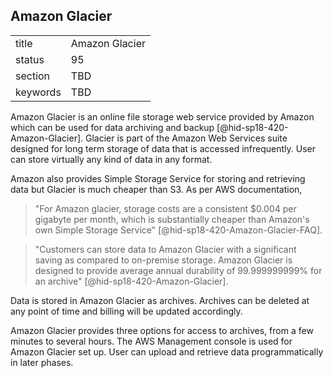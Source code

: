 ## Amazon Glacier


|          |                |
| -------- | -------------- |
| title    | Amazon Glacier |
| status   | 95             |
| section  | TBD            |
| keywords | TBD            |




Amazon Glacier is an online file storage web service provided by Amazon
which can be used for data archiving and
backup [@hid-sp18-420-Amazon-Glacier]. Glacier is part of the Amazon Web
Services suite designed for long term storage of data that is accessed
infrequently. User can store virtually any kind of data in any format.

Amazon also provides Simple Storage Service for storing and retrieving
data but Glacier is much cheaper than S3. As per AWS documentation,


> "For Amazon glacier, storage costs are a consistent \$0.004 per
> gigabyte per month, which is substantially cheaper than Amazon's own
> Simple Storage Service" [@hid-sp18-420-Amazon-Glacier-FAQ].



> "Customers can store data to Amazon Glacier with a significant
> saving as compared to on-premise storage. Amazon Glacier is designed
> to provide average annual durability of 99.999999999% for an
> archive" [@hid-sp18-420-Amazon-Glacier].

Data is stored in Amazon
Glacier as archives. Archives can be deleted at any point of time and
billing will be updated accordingly.

Amazon Glacier provides three options for access to archives, from a few
minutes to several hours. The AWS Management console is used for Amazon
Glacier set up. User can upload and retrieve data programmatically in
later phases.

